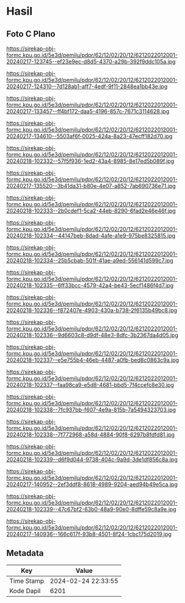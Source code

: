 # Hasil

## Foto C Plano

https://sirekap-obj-formc.kpu.go.id/5e3d/pemilu/pdpr/62/12/02/20/12/6212022012001-20240217-123745--ef23e9ec-d8d5-4370-a29b-392f9ddc105a.jpg

https://sirekap-obj-formc.kpu.go.id/5e3d/pemilu/pdpr/62/12/02/20/12/6212022012001-20240217-124310--7d128ab1-aff7-4edf-9f11-2848ea1bb43e.jpg

https://sirekap-obj-formc.kpu.go.id/5e3d/pemilu/pdpr/62/12/02/20/12/6212022012001-20240217-133457--ff4bf172-daa5-4196-857c-7671c3114628.jpg

https://sirekap-obj-formc.kpu.go.id/5e3d/pemilu/pdpr/62/12/02/20/12/6212022012001-20240217-134610--5503af6f-0025-424a-8a23-47ecff182d70.jpg

https://sirekap-obj-formc.kpu.go.id/5e3d/pemilu/pdpr/62/12/02/20/12/6212022012001-20240218-102332--57f5f936-1ed2-43a4-8985-8e17ed5b089f.jpg

https://sirekap-obj-formc.kpu.go.id/5e3d/pemilu/pdpr/62/12/02/20/12/6212022012001-20240217-135520--3b41da31-b80e-4e07-a852-7ab690736e71.jpg

https://sirekap-obj-formc.kpu.go.id/5e3d/pemilu/pdpr/62/12/02/20/12/6212022012001-20240218-102333--2b0cdef1-5ca2-44eb-8290-6fad2e46e46f.jpg

https://sirekap-obj-formc.kpu.go.id/5e3d/pemilu/pdpr/62/12/02/20/12/6212022012001-20240218-102334--44147beb-8dad-4afe-a1e9-975be8325815.jpg

https://sirekap-obj-formc.kpu.go.id/5e3d/pemilu/pdpr/62/12/02/20/12/6212022012001-20240218-102334--25b5cbab-501f-41ae-a9ed-556141d599c7.jpg

https://sirekap-obj-formc.kpu.go.id/5e3d/pemilu/pdpr/62/12/02/20/12/6212022012001-20240218-102335--6ff33bcc-4579-42a4-be43-5ecf1486f4d7.jpg

https://sirekap-obj-formc.kpu.go.id/5e3d/pemilu/pdpr/62/12/02/20/12/6212022012001-20240218-102336--f872407e-4903-430a-b738-2f6135b49bc8.jpg

https://sirekap-obj-formc.kpu.go.id/5e3d/pemilu/pdpr/62/12/02/20/12/6212022012001-20240218-102336--9d6603c8-d9df-48e3-8dfc-3b2367da4d05.jpg

https://sirekap-obj-formc.kpu.go.id/5e3d/pemilu/pdpr/62/12/02/20/12/6212022012001-20240218-102337--e5e755b4-46eb-4487-a0fb-bed8c0863c9a.jpg

https://sirekap-obj-formc.kpu.go.id/5e3d/pemilu/pdpr/62/12/02/20/12/6212022012001-20240218-102337--faa98ca9-e5d8-4681-bbd5-7f4ccefc8e30.jpg

https://sirekap-obj-formc.kpu.go.id/5e3d/pemilu/pdpr/62/12/02/20/12/6212022012001-20240218-102338--7fc937bb-f607-4e9a-815b-7a5494323703.jpg

https://sirekap-obj-formc.kpu.go.id/5e3d/pemilu/pdpr/62/12/02/20/12/6212022012001-20240218-102338--7f772968-a58d-4884-90f8-6297b8fdfd81.jpg

https://sirekap-obj-formc.kpu.go.id/5e3d/pemilu/pdpr/62/12/02/20/12/6212022012001-20240218-102339--d6f9d044-9738-404c-9a9d-3de1df856c8a.jpg

https://sirekap-obj-formc.kpu.go.id/5e3d/pemilu/pdpr/62/12/02/20/12/6212022012001-20240217-140952--2ef3ddf8-8618-4989-9204-aed94b49e5ca.jpg

https://sirekap-obj-formc.kpu.go.id/5e3d/pemilu/pdpr/62/12/02/20/12/6212022012001-20240218-102339--47c67bf2-63b0-48a9-90e0-8dffe59c8a9e.jpg

https://sirekap-obj-formc.kpu.go.id/5e3d/pemilu/pdpr/62/12/02/20/12/6212022012001-20240217-140936--166c617f-93b8-4501-8f24-1cbc175d2019.jpg


## Metadata

| Key        | Value               |
| ---------- | ------------------- |
| Time Stamp | 2024-02-24 22:33:55 |
| Kode Dapil | 6201                |



